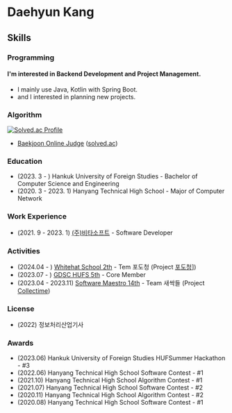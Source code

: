 # Daehyun Kang

## Skills

### Programming
#### I'm interested in Backend Development and Project Management.
- I mainly use Java, Kotlin with Spring Boot. 
- and I interested in planning new projects.

### Algorithm
[![Solved.ac Profile](http://mazassumnida.wtf/api/generate_badge?boj=daehyuh)](https://solved.ac/profile/daehyuh)

- [Baekjoon Online Judge](https://www.acmicpc.net/user/daehyuh) ([solved.ac](https://solved.ac/profile/daehyuh))

### Education
- (2023. 3 - ) Hankuk University of Foreign Studies - Bachelor of Computer Science and Engineering
- (2020. 3 - 2023. 1) Hanyang Technical High School - Major of Computer Network


### Work Experience
- (2021. 9 - 2023. 1) [(주)비타소프트](http://www.vitasoft.co.kr/) - Software Developer

### Activities
- (2024.04 - ) [Whitehat School 2th](https://whitehatschool.kr/) - Tem 포도청 (Project [포도청](https://github.com/WHS-GREANGRAPE-PROJECT)])
- (2023.07 - ) [GDSC HUFS 5th](https://gdsc.community.dev/hankuk-university-of-foreign-studies/) - Core Member
- (2023.04 - 2023.11) [Software Maestro 14th](https://www.swmaestro.org/sw/main/main.do) - Team 새싹들 (Project [Collectime](https://github.com/SWM-Collectime))


### License
- (2022) 정보처리산업기사

### Awards
- (2023.06) Hankuk University of Foreign Studies HUFSummer Hackathon - #3
- (2022.06) Hanyang Technical High School Software Contest - #1
- (2021.10) Hanyang Technical High School Algorithm Contest - #1
- (2021.07) Hanyang Technical High School Software Contest - #2
- (2020.11) Hanyang Technical High School Algorithm Contest - #2
- (2020.08) Hanyang Technical High School Software Contest - #1
